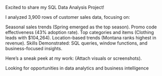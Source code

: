 Excited to share my SQL Data Analysis Project!

I analyzed 3,900 rows of customer sales data, focusing on:

Seasonal sales trends (Spring emerged as the top season).
Promo code effectiveness (43% adoption rate).
Top categories and items (Clothing leads with $104,264).
Location-based trends (Montana ranks highest in revenue).
Skills Demonstrated: SQL queries, window functions, and business-focused insights.

Here’s a sneak peek at my work: (Attach visuals or screenshots).

Looking for opportunities in data analytics and business intelligence
